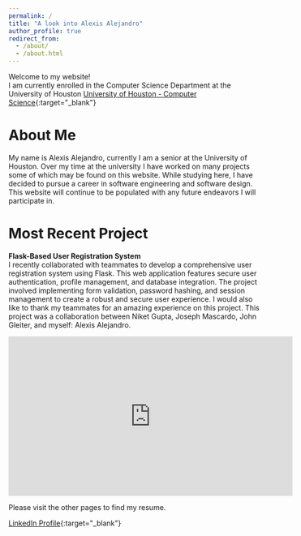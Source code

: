 ```yaml
---
permalink: /
title: "A look into Alexis Alejandro"
author_profile: true
redirect_from: 
  - /about/
  - /about.html
---
```


Welcome to my website!  
I am currently enrolled in the Computer Science Department at the University of Houston
[University of Houston - Computer Science](https://www.cs.uh.edu/){:target="_blank"}

About Me
======
My name is Alexis Alejandro, currently I am a senior at the University of Houston. Over my time at the university I have worked on many projects some of which may be found on this website. While studying here, I have decided to pursue a career in software engineering and software design. This website will continue to be populated with any future endeavors I will participate in.

Most Recent Project
======
**Flask-Based User Registration System**  
I recently collaborated with teammates to develop a comprehensive user registration system using Flask. This web application features secure user authentication, profile management, and database integration. The project involved implementing form validation, password hashing, and session management to create a robust and secure user experience. I would also like to thank my teammates for an amazing experience on this project. This project was a collaboration between Niket Gupta, Joseph Mascardo, John Gleiter, and myself: Alexis Alejandro.

<div class="video-container">
<iframe width="560" height="315" src="https://www.youtube.com/embed/owLFAySZoO4" frameborder="0" allow="accelerometer; autoplay; clipboard-write; encrypted-media; gyroscope; picture-in-picture" allowfullscreen></iframe>
</div>

Please visit the other pages to find my resume.

[LinkedIn Profile](https://www.linkedin.com/in/alexis-alejandro-6016331a2){:target="_blank"}
